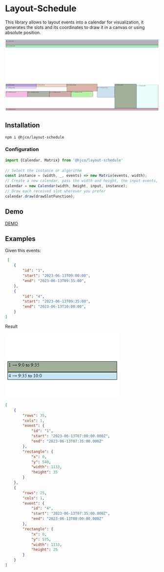 # Layout-Schedule
This library allows to layout events into a calendar for visualization, it generates the slots and its coordinates to draw it in a canvas or using absolute position.

![Example](./docs/example.png)

## Installation

```shell
npm i @hjco/layout-schedule
```

### Configuration

```js
import {Calendar, Matrix} from '@hjco/layout-schedule'

// Select the instance or algorithm
const instance = (width, _, events) => new Matrix(events, width);
// Create a new calendar, pass the width and height, the input events, and the instance 
calendar = new Calendar(width, height, input, instance);
// Draw each received slot wherever you prefer
calendar.draw(drawSlotFunction);
```

## Demo

[DEMO](https://haroldjcastillo.github.io/layout-schedule/)

## Examples

Given this events:

```json
 [
    {
        "id": "1",
        "start": "2023-06-13T09:00:00",
        "end": "2023-06-13T09:35:00",
    },
    {
        "id": "4",
        "start": "2023-06-13T09:35:00",
        "end": "2023-06-13T10:00:00",
    }
]
```

Result

![Example](./docs/example-simple.png)

```json
[
    {
        "rows": 35,
        "cols": 1,
        "event": {
            "id": "1",
            "start": "2023-06-13T07:00:00.000Z",
            "end": "2023-06-13T07:35:00.000Z"
        },
        "rectangle": {
            "x": 0,
            "y": 540,
            "width": 1133,
            "height": 35
        }
    },
    {
        "rows": 25,
        "cols": 1,
        "event": {
            "id": "4",
            "start": "2023-06-13T07:35:00.000Z",
            "end": "2023-06-13T08:00:00.000Z"
        },
        "rectangle": {
            "x": 0,
            "y": 575,
            "width": 1133,
            "height": 25
        }
    }
]
```
